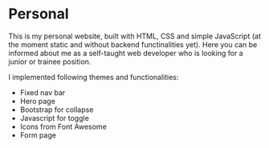 # Personal
This is my personal website, built with HTML, CSS and simple JavaScript (at the moment static and without backend functinalities yet).
Here you can be informed about me as a self-taught web developer who is looking for a junior or trainee position.

I implemented following themes and functionalities:
- Fixed nav bar
- Hero page
- Bootstrap for collapse
- Javascript for toggle
- Icons from Font Awesome
- Form page
